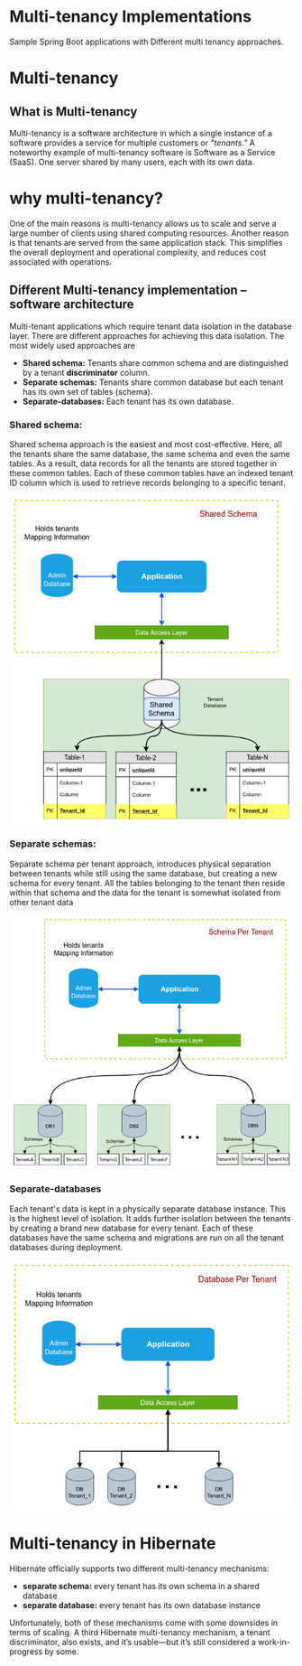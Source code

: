# Multi-tenancy Implementations

Sample Spring Boot applications with Different multi tenancy approaches.

# Multi-tenancy

## What is Multi-tenancy

Multi-tenancy is a software architecture in which a single instance of a software  provides a service for multiple customers or _"tenants."_  A noteworthy example of multi-tenancy software is Software as a Service (SaaS). One server shared by many users, each with its own data.

# why multi-tenancy?
One of the main reasons is multi-tenancy allows us to scale and serve a large number of clients using shared computing resources. Another reason is that tenants are served from the same application stack. This simplifies the overall deployment and operational complexity, and reduces cost associated with operations.

## Different Multi-tenancy implementation – software architecture 
Multi-tenant applications which require tenant data isolation in the database layer. There are different approaches for achieving this data isolation.
The most widely used approaches are

- **Shared schema:** Tenants share common schema and are distinguished by a tenant **discriminator** column.
- **Separate schemas:** Tenants share common database but each tenant has its own set of tables (schema).
- **Separate-databases:** Each tenant has its own database.

### Shared schema:
Shared schema approach is the easiest and most cost-effective. Here, all the tenants share the same database, the same schema and even the same tables. As a result, data records for all the tenants are stored together in these common tables. Each of these common tables have an indexed tenant ID column which is used to retrieve records belonging to a specific tenant.

![Shared Schema](images/shared-schema.png "Shared Schema")

### Separate schemas:
Separate schema per tenant approach, introduces physical separation between tenants while still using the same database, but creating a new schema for every tenant. All the tables belonging to the tenant then reside within that schema and the data for the tenant is somewhat isolated from other tenant data

![Separate Schema](images/separate-schema.png "Separate Schema")

### Separate-databases
Each tenant's data is kept in a physically separate database instance. This is the highest level of isolation. It adds further isolation between the tenants by creating a brand new database for every tenant. Each of these databases have the same schema and migrations are run on all the tenant databases during deployment.

![Separate Database](images/separate-database.png "Separate Database")

# Multi-tenancy in Hibernate
Hibernate officially supports two different multi-tenancy mechanisms:

- **separate schema:** every tenant has its own schema in a shared database
- **separate database:** every tenant has its own database instance

Unfortunately, both of these mechanisms come with some downsides in terms of scaling. A third Hibernate multi-tenancy mechanism, a tenant discriminator, also exists, and it’s usable—but it’s still considered a work-in-progress by some.
